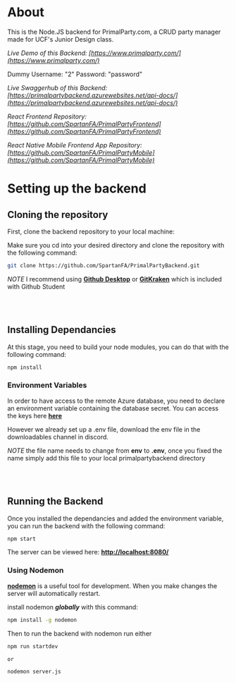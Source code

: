 

# About

This is the Node.JS backend for PrimalParty.com, a CRUD party manager made for UCF's Junior Design class. 


*Live Demo of this Backend: [https://www.primalparty.com/](https://www.primalparty.com/)*

Dummy Username: "2" Password: "password"

*Live Swaggerhub of this Backend: [https://primalpartybackend.azurewebsites.net/api-docs/](https://primalpartybackend.azurewebsites.net/api-docs/)*

*React Frontend Repository: [https://github.com/SpartanFA/PrimalPartyFrontend](https://github.com/SpartanFA/PrimalPartyFrontend)*

*React Native Mobile Frontend App Repository: [https://github.com/SpartanFA/PrimalPartyMobile](https://github.com/SpartanFA/PrimalPartyMobile)*

# Setting up the backend

## Cloning the repository

First, clone the backend repository to your local machine:

Make sure you cd into your desired directory and clone the repository with the following command: 

``` bash
git clone https://github.com/SpartanFA/PrimalPartyBackend.git
```
*NOTE* I recommend using **[Github Desktop](https://desktop.github.com/)** or **[GitKraken](https://www.gitkraken.com/)** which is included with Github Student

<br/><br/>


## Installing Dependancies

At this stage, you need to build your node modules, you can do that with the following command:

``` bash
npm install
```
### Environment Variables

In order to have access to the remote Azure database, you need to declare an environment variable containing the database secret.
You can access the keys here **[here](https://portal.azure.com/#@knights.ucf.edu/resource/subscriptions/d5003bfc-6944-4eea-b58f-3319eb079d93/resourceGroups/PrimalPartyRG/providers/Microsoft.DocumentDb/databaseAccounts/bwerner/mongoDbKeys)**

However we already set up a .env file, download the env file in the downloadables channel in discord.

*NOTE* the file name needs to change from **env** to **.env**, once you fixed the name simply add this file to your local primalpartybackend directory

<br/><br/>

## Running the Backend

Once you installed the dependancies and added the environment variable, you can run the backend with the following command: 

``` bash
npm start
```
The server can be viewed here: **[http://localhost:8080/](http://localhost:8080/)**

### Using Nodemon

**[nodemon](https://nodemon.io/)** is a useful tool for development. When you make changes the server will automatically restart.

install nodemon ***globally*** with this command:

``` bash
npm install -g nodemon 
```

Then to run the backend with nodemon run either

``` bash
npm run startdev

or 

nodemon server.js

```
